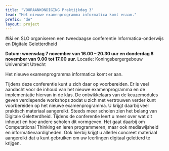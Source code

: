 ```yaml
---
title: "VOORAANKONDIGING Praktijkdag 3"
lead: "Het nieuwe examenprogramma informatica komt eraan."
prefix: "de"
layout: project
---
```


#i&i en SLO organiseren een tweedaagse conferentie Informatica-onderwijs en Digitale Geletterdheid

**Datum: woensdag 7 november van 16.00 – 20.30 uur en donderdag 8 november van 9.00 tot 17.00 uur.**
Locatie: Koningsbergergebouw Universiteit Utrecht

Het nieuwe examenprogramma informatica komt er aan. 

Tijdens deze conferentie kunt u zich daar op voorbereiden. Er is veel aandacht voor de
inhoud van het nieuwe examenprogramma en de implementatie hiervan in de
klas. De ontwikkelaars van de keuzemodules geven verdiepende workshops
zodat u zich met vertrouwen verder kunt voorbereiden op het nieuwe
examenprogramma. U krijgt daarbij veel praktisch materiaal aangereikt.
Steeds meer scholen zien het belang van Digitale Geletterdheid. Tijdens de
conferentie leert u meer over wat dit inhoudt en hoe andere scholen dit
vormgeven. Het gaat daarbij om Computational Thinking en leren
programmeren, maar ook mediawijsheid en informatievaardigheden. Ook
hierbij krijgt u allerlei concreet materiaal aangereikt dat u kunt gebruiken om
uw leerlingen digitaal geletterd te krijgen.
